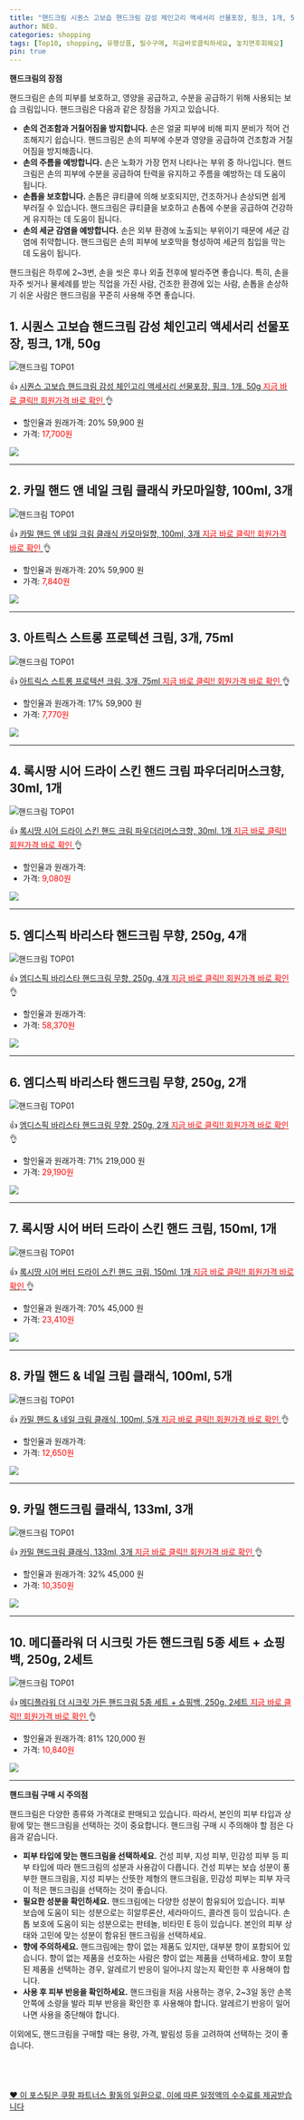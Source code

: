 ```yaml
---
title: "핸드크림 시퀀스 고보습 핸드크림 감성 체인고리 액세서리 선물포장, 핑크, 1개, 50g 필수 필요 추천 제품 비교 최저 가격 비교 장점 구매 후기 구매평"
author: NEO.
categories: shopping
tags: [Top10, shopping, 유행상품, 필수구매, 지금바로클릭하세요, 놓치면후회해요]
pin: true
---
```

**핸드크림의 장점**

핸드크림은 손의 피부를 보호하고, 영양을 공급하고, 수분을 공급하기 위해 사용되는 보습 크림입니다. 핸드크림은 다음과 같은 장점을 가지고 있습니다.

* **손의 건조함과 거칠어짐을 방지합니다.** 손은 얼굴 피부에 비해 피지 분비가 적어 건조해지기 쉽습니다. 핸드크림은 손의 피부에 수분과 영양을 공급하여 건조함과 거칠어짐을 방지해줍니다.
* **손의 주름을 예방합니다.** 손은 노화가 가장 먼저 나타나는 부위 중 하나입니다. 핸드크림은 손의 피부에 수분을 공급하여 탄력을 유지하고 주름을 예방하는 데 도움이 됩니다.
* **손톱을 보호합니다.** 손톱은 큐티클에 의해 보호되지만, 건조하거나 손상되면 쉽게 부러질 수 있습니다. 핸드크림은 큐티클을 보호하고 손톱에 수분을 공급하여 건강하게 유지하는 데 도움이 됩니다.
* **손의 세균 감염을 예방합니다.** 손은 외부 환경에 노출되는 부위이기 때문에 세균 감염에 취약합니다. 핸드크림은 손의 피부에 보호막을 형성하여 세균의 침입을 막는 데 도움이 됩니다.

핸드크림은 하루에 2~3번, 손을 씻은 후나 외출 전후에 발라주면 좋습니다. 특히, 손을 자주 씻거나 물세례를 받는 직업을 가진 사람, 건조한 환경에 있는 사람, 손톱을 손상하기 쉬운 사람은 핸드크림을 꾸준히 사용해 주면 좋습니다.

   

## 1. 시퀀스 고보습 핸드크림 감성 체인고리 액세서리 선물포장, 핑크, 1개, 50g

![핸드크림 TOP01](https://thumbnail7.coupangcdn.com/thumbnails/remote/490x490ex/image/vendor_inventory/f099/9d628ac8027566ec8c8d33da0bbcfd54324d41e4021483b82180c24d6df3.png)


👍 [시퀀스 고보습 핸드크림 감성 체인고리 액세서리 선물포장, 핑크, 1개, 50g <font color=red> 지금 바로 클릭!! 회원가격 바로 확인 </font> ](https://link.coupang.com/re/AFFSDP?lptag=AF3617701&subid=GithubCoopas&pageKey=7649339744&traceid=V0-153&itemId=20348678179&vendorItemId=87928019686) 👌 


- 할인율과 원래가격: 20%  59,900   원
- 가격: <span style='color:red'>17,700원</span>

[![](/discount_price.png)](https://link.coupang.com/re/AFFSDP?lptag=AF3617701&subid=GithubCoopas&pageKey=7649339744&traceid=V0-153&itemId=20348678179&vendorItemId=87928019686)

---


   

## 2. 카밀 핸드 앤 네일 크림 클래식 카모마일향, 100ml, 3개

![핸드크림 TOP01](https://thumbnail8.coupangcdn.com/thumbnails/remote/490x490ex/image/retail/images/1674391622172508-821c41ba-7806-48b6-b5a9-b80cada8aa49.jpg)


👍 [카밀 핸드 앤 네일 크림 클래식 카모마일향, 100ml, 3개 <font color=red> 지금 바로 클릭!! 회원가격 바로 확인 </font> ](https://link.coupang.com/re/AFFSDP?lptag=AF3617701&subid=GithubCoopas&pageKey=6581209208&traceid=V0-153&itemId=12288932420&vendorItemId=85072867800) 👌 


- 할인율과 원래가격: 20%  59,900   원
- 가격: <span style='color:red'>7,840원</span>

[![](/discount_price.png)](https://link.coupang.com/re/AFFSDP?lptag=AF3617701&subid=GithubCoopas&pageKey=6581209208&traceid=V0-153&itemId=12288932420&vendorItemId=85072867800)

---


   

## 3. 아트릭스 스트롱 프로텍션 크림, 3개, 75ml

![핸드크림 TOP01](https://thumbnail9.coupangcdn.com/thumbnails/remote/490x490ex/image/retail/images/467997362344307-838db148-9ae6-479a-bd8e-85779b504614.jpg)


👍 [아트릭스 스트롱 프로텍션 크림, 3개, 75ml <font color=red> 지금 바로 클릭!! 회원가격 바로 확인 </font> ](https://link.coupang.com/re/AFFSDP?lptag=AF3617701&subid=GithubCoopas&pageKey=5653473802&traceid=V0-153&itemId=19147921640&vendorItemId=3097223321) 👌 


- 할인율과 원래가격: 17%  59,900   원
- 가격: <span style='color:red'>7,770원</span>

[![](/discount_price.png)](https://link.coupang.com/re/AFFSDP?lptag=AF3617701&subid=GithubCoopas&pageKey=5653473802&traceid=V0-153&itemId=19147921640&vendorItemId=3097223321)

---


   

## 4. 록시땅 시어 드라이 스킨 핸드 크림 파우더리머스크향, 30ml, 1개

![핸드크림 TOP01](https://thumbnail10.coupangcdn.com/thumbnails/remote/490x490ex/image/rs_quotation_api/yxymjga9/7f06e7aa27a44bc295de37d225f4df9a.jpg)


👍 [록시땅 시어 드라이 스킨 핸드 크림 파우더리머스크향, 30ml, 1개 <font color=red> 지금 바로 클릭!! 회원가격 바로 확인 </font> ](https://link.coupang.com/re/AFFSDP?lptag=AF3617701&subid=GithubCoopas&pageKey=6550070267&traceid=V0-153&itemId=14619055852&vendorItemId=81860728765) 👌 


- 할인율과 원래가격: 
- 가격: <span style='color:red'>9,080원</span>

[![](/discount_price.png)](https://link.coupang.com/re/AFFSDP?lptag=AF3617701&subid=GithubCoopas&pageKey=6550070267&traceid=V0-153&itemId=14619055852&vendorItemId=81860728765)

---


   

## 5. 엠디스픽 바리스타 핸드크림 무향, 250g, 4개

![핸드크림 TOP01](https://thumbnail10.coupangcdn.com/thumbnails/remote/490x490ex/image/retail/images/e95f8d8c-2dad-4cd0-8332-a06d93b0f0468356912019025265718.png)


👍 [엠디스픽 바리스타 핸드크림 무향, 250g, 4개 <font color=red> 지금 바로 클릭!! 회원가격 바로 확인 </font> ](https://link.coupang.com/re/AFFSDP?lptag=AF3617701&subid=GithubCoopas&pageKey=6605468687&traceid=V0-153&itemId=14956015046&vendorItemId=85873586156) 👌 


- 할인율과 원래가격: 
- 가격: <span style='color:red'>58,370원</span>

[![](/discount_price.png)](https://link.coupang.com/re/AFFSDP?lptag=AF3617701&subid=GithubCoopas&pageKey=6605468687&traceid=V0-153&itemId=14956015046&vendorItemId=85873586156)

---


   

## 6. 엠디스픽 바리스타 핸드크림 무향, 250g, 2개

![핸드크림 TOP01](https://thumbnail8.coupangcdn.com/thumbnails/remote/490x490ex/image/retail/images/9e9bc048-84d9-4931-8e9d-a7c108b659181007024497586106361.png)


👍 [엠디스픽 바리스타 핸드크림 무향, 250g, 2개 <font color=red> 지금 바로 클릭!! 회원가격 바로 확인 </font> ](https://link.coupang.com/re/AFFSDP?lptag=AF3617701&subid=GithubCoopas&pageKey=6605468687&traceid=V0-153&itemId=18741314823&vendorItemId=85873586577) 👌 


- 할인율과 원래가격: 71%  219,000   원
- 가격: <span style='color:red'>29,190원</span>

[![](/discount_price.png)](https://link.coupang.com/re/AFFSDP?lptag=AF3617701&subid=GithubCoopas&pageKey=6605468687&traceid=V0-153&itemId=18741314823&vendorItemId=85873586577)

---


   

## 7. 록시땅 시어 버터 드라이 스킨 핸드 크림, 150ml, 1개

![핸드크림 TOP01](https://thumbnail9.coupangcdn.com/thumbnails/remote/490x490ex/image/retail/images/2699440132832552-4f392496-ffac-4fd0-8a37-75dc3e521fa4.jpg)


👍 [록시땅 시어 버터 드라이 스킨 핸드 크림, 150ml, 1개 <font color=red> 지금 바로 클릭!! 회원가격 바로 확인 </font> ](https://link.coupang.com/re/AFFSDP?lptag=AF3617701&subid=GithubCoopas&pageKey=6550070267&traceid=V0-153&itemId=17207508813&vendorItemId=82029477021) 👌 


- 할인율과 원래가격: 70%  45,000   원
- 가격: <span style='color:red'>23,410원</span>

[![](/discount_price.png)](https://link.coupang.com/re/AFFSDP?lptag=AF3617701&subid=GithubCoopas&pageKey=6550070267&traceid=V0-153&itemId=17207508813&vendorItemId=82029477021)

---


   

## 8. 카밀 핸드 & 네일 크림 클래식, 100ml, 5개

![핸드크림 TOP01](https://thumbnail8.coupangcdn.com/thumbnails/remote/490x490ex/image/retail/images/7371121144163373-83a67921-3428-4600-91f3-d2c2ebb0425c.jpg)


👍 [카밀 핸드 & 네일 크림 클래식, 100ml, 5개 <font color=red> 지금 바로 클릭!! 회원가격 바로 확인 </font> ](https://link.coupang.com/re/AFFSDP?lptag=AF3617701&subid=GithubCoopas&pageKey=6581209208&traceid=V0-153&itemId=6663200048&vendorItemId=84656635113) 👌 


- 할인율과 원래가격: 
- 가격: <span style='color:red'>12,650원</span>

[![](/discount_price.png)](https://link.coupang.com/re/AFFSDP?lptag=AF3617701&subid=GithubCoopas&pageKey=6581209208&traceid=V0-153&itemId=6663200048&vendorItemId=84656635113)

---


   

## 9. 카밀 핸드크림 클래식, 133ml, 3개

![핸드크림 TOP01](https://thumbnail9.coupangcdn.com/thumbnails/remote/490x490ex/image/vendor_inventory/909c/ac5ba485f1eb923af8bbbe9fe9e9eb7288ec8811682407dd748034b0dad5.jpg)


👍 [카밀 핸드크림 클래식, 133ml, 3개 <font color=red> 지금 바로 클릭!! 회원가격 바로 확인 </font> ](https://link.coupang.com/re/AFFSDP?lptag=AF3617701&subid=GithubCoopas&pageKey=6581209208&traceid=V0-153&itemId=12485181909&vendorItemId=87033475937) 👌 


- 할인율과 원래가격: 32%  45,000   원
- 가격: <span style='color:red'>10,350원</span>

[![](/discount_price.png)](https://link.coupang.com/re/AFFSDP?lptag=AF3617701&subid=GithubCoopas&pageKey=6581209208&traceid=V0-153&itemId=12485181909&vendorItemId=87033475937)

---


   

## 10. 메디플라워 더 시크릿 가든 핸드크림 5종 세트 + 쇼핑백, 250g, 2세트

![핸드크림 TOP01](https://thumbnail10.coupangcdn.com/thumbnails/remote/490x490ex/image/retail/images/8844447517382896-de6caaae-a8fd-4e2c-a7a2-6332277259f5.jpg)


👍 [메디플라워 더 시크릿 가든 핸드크림 5종 세트 + 쇼핑백, 250g, 2세트 <font color=red> 지금 바로 클릭!! 회원가격 바로 확인 </font> ](https://link.coupang.com/re/AFFSDP?lptag=AF3617701&subid=GithubCoopas&pageKey=6806257&traceid=V0-153&itemId=548112633&vendorItemId=4385049232) 👌 


- 할인율과 원래가격: 81%  120,000   원
- 가격: <span style='color:red'>10,840원</span>

[![](/discount_price.png)](https://link.coupang.com/re/AFFSDP?lptag=AF3617701&subid=GithubCoopas&pageKey=6806257&traceid=V0-153&itemId=548112633&vendorItemId=4385049232)

---
**핸드크림 구매 시 주의점**

핸드크림은 다양한 종류와 가격대로 판매되고 있습니다. 따라서, 본인의 피부 타입과 상황에 맞는 핸드크림을 선택하는 것이 중요합니다. 핸드크림 구매 시 주의해야 할 점은 다음과 같습니다.

* **피부 타입에 맞는 핸드크림을 선택하세요.** 건성 피부, 지성 피부, 민감성 피부 등 피부 타입에 따라 핸드크림의 성분과 사용감이 다릅니다. 건성 피부는 보습 성분이 풍부한 핸드크림을, 지성 피부는 산뜻한 제형의 핸드크림을, 민감성 피부는 피부 자극이 적은 핸드크림을 선택하는 것이 좋습니다.
* **필요한 성분을 확인하세요.** 핸드크림에는 다양한 성분이 함유되어 있습니다. 피부 보습에 도움이 되는 성분으로는 히알루론산, 세라마이드, 콜라겐 등이 있습니다. 손톱 보호에 도움이 되는 성분으로는 판테놀, 비타민 E 등이 있습니다. 본인의 피부 상태와 고민에 맞는 성분이 함유된 핸드크림을 선택하세요.
* **향에 주의하세요.** 핸드크림에는 향이 없는 제품도 있지만, 대부분 향이 포함되어 있습니다. 향이 없는 제품을 선호하는 사람은 향이 없는 제품을 선택하세요. 향이 포함된 제품을 선택하는 경우, 알레르기 반응이 일어나지 않는지 확인한 후 사용해야 합니다.
* **사용 후 피부 반응을 확인하세요.** 핸드크림을 처음 사용하는 경우, 2~3일 동안 손목 안쪽에 소량을 발라 피부 반응을 확인한 후 사용해야 합니다. 알레르기 반응이 일어나면 사용을 중단해야 합니다.

이외에도, 핸드크림을 구매할 때는 용량, 가격, 발림성 등을 고려하여 선택하는 것이 좋습니다.<br><br><br><br><br> [ ❤  이 포스팅은 쿠팡 파트너스 활동의 일환으로, 이에 따른 일정액의 수수료를 제공받습니다](https://link.coupang.com/a/bcEFyh)